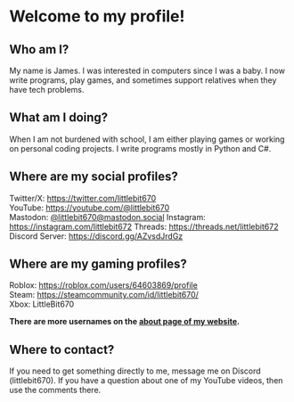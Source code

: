 # Welcome to my profile!

## Who am I?
My name is James. I was interested in computers since I was a baby. I now write programs, play games, and sometimes support relatives when they have tech problems.
## What am I doing?
When I am not burdened with school, I am either playing games or working on personal coding projects.
I write programs mostly in Python and C#.
## Where are my social profiles?
Twitter/X: https://twitter.com/littlebit670  
YouTube: https://youtube.com/@littlebit670<br/>
Mastodon: [@littlebit670@mastodon.social](https://mastodon.social/@littlebit670)
Instagram: https://instagram.com/littlebit672
Threads: https://threads.net/littlebit672
Discord Server: https://discord.gg/AZvsdJrdGz  
## Where are my gaming profiles?
Roblox: https://roblox.com/users/64603869/profile  
Steam: https://steamcommunity.com/id/littlebit670/  
Xbox: LittleBit670  

**There are more usernames on the [about page of my website](https://begoodintech.com/aboutme.html).**
## Where to contact?
If you need to get something directly to me, message me on Discord (littlebit670). If you have a question about one of my YouTube videos, then use the comments there.
